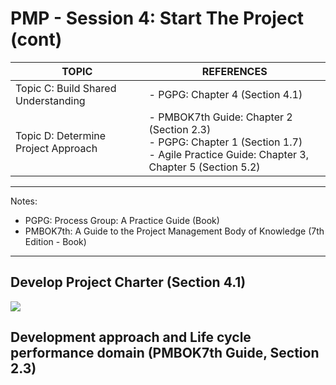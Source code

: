 # PMP - Session 4: Start The Project (cont)
| TOPIC                               | REFERENCES                                                   |
|-------------------------------------|--------------------------------------------------------------|
| Topic C: Build Shared Understanding | - PGPG: Chapter 4 (Section 4.1)                              |
| Topic D: Determine Project Approach | - PMBOK7th Guide: Chapter 2 (Section 2.3)<br>- PGPG: Chapter 1 (Section 1.7)<br>- Agile Practice Guide: Chapter 3, Chapter 5 (Section 5.2) |
---
Notes:
- PGPG: Process Group: A Practice Guide (Book)
- PMBOK7th: A Guide to the Project Management Body of Knowledge (7th Edition - Book)
- --
## Develop Project Charter (Section 4.1)
![](PMP%20-%20Session%204%20Start%20The%20Project%20%28cont%29/image.png)

## Development approach and Life cycle performance domain (PMBOK7th Guide, Section 2.3)